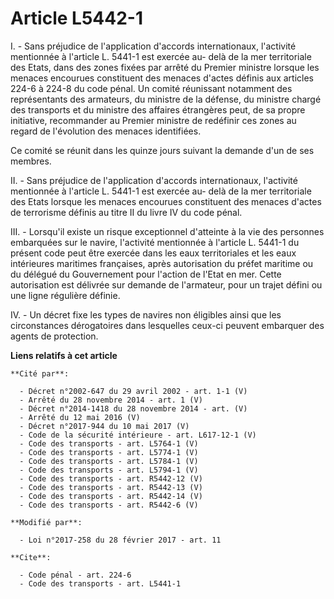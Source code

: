 # Article L5442-1

I. - Sans préjudice de l'application d'accords internationaux, l'activité mentionnée à l'article L. 5441-1 est exercée au-
delà de la mer territoriale des Etats, dans des zones fixées par arrêté du Premier ministre lorsque les menaces encourues
constituent des menaces d'actes définis aux articles 224-6 à 224-8 du code pénal. Un comité réunissant notamment des
représentants des armateurs, du ministre de la défense, du ministre chargé des transports et du ministre des affaires
étrangères peut, de sa propre initiative, recommander au Premier ministre de redéfinir ces zones au regard de l'évolution des
menaces identifiées. 

Ce comité se réunit dans les quinze jours suivant la demande d'un de ses membres. 

II. - Sans préjudice de l'application d'accords internationaux, l'activité mentionnée à l'article L. 5441-1 est exercée au-
delà de la mer territoriale des Etats lorsque les menaces encourues constituent des menaces d'actes de terrorisme définis au
titre II du livre IV du code pénal. 

III. - Lorsqu'il existe un risque exceptionnel d'atteinte à la vie des personnes embarquées sur le navire, l'activité
mentionnée à l'article L. 5441-1 du présent code peut être exercée dans les eaux territoriales et les eaux intérieures
maritimes françaises, après autorisation du préfet maritime ou du délégué du Gouvernement pour l'action de l'Etat en mer.
Cette autorisation est délivrée sur demande de l'armateur, pour un trajet défini ou une ligne régulière définie. 

IV. - Un décret fixe les types de navires non éligibles ainsi que les circonstances dérogatoires dans lesquelles ceux-ci
peuvent embarquer des agents de protection.

**Liens relatifs à cet article**

	**Cité par**:

	  - Décret n°2002-647 du 29 avril 2002 - art. 1-1 (V)
	  - Arrêté du 28 novembre 2014 - art. 1 (V)
	  - Décret n°2014-1418 du 28 novembre 2014 - art. (V)
	  - Arrêté du 12 mai 2016 (V)
	  - Décret n°2017-944 du 10 mai 2017 (V)
	  - Code de la sécurité intérieure - art. L617-12-1 (V)
	  - Code des transports - art. L5764-1 (V)
	  - Code des transports - art. L5774-1 (V)
	  - Code des transports - art. L5784-1 (V)
	  - Code des transports - art. L5794-1 (V)
	  - Code des transports - art. R5442-12 (V)
	  - Code des transports - art. R5442-13 (V)
	  - Code des transports - art. R5442-14 (V)
	  - Code des transports - art. R5442-6 (V)

	**Modifié par**:

	  - Loi n°2017-258 du 28 février 2017 - art. 11

	**Cite**:

	  - Code pénal - art. 224-6
	  - Code des transports - art. L5441-1
